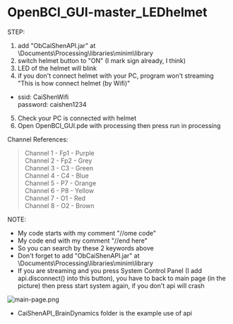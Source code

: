 # OpenBCI_GUI-master_LEDhelmet

STEP:
1. add "ObCaiShenAPI.jar" at \Documents\Processing\libraries\minim\library
2. switch helmet button to "ON" (I mark sign already, I think)
3. LED of the helmet will blink
4. if you don't connect helmet with your PC, program won't streaming
<br />"This is how connect helmet (by Wifi)"
- ssid: CaiShenWifi <br />
  password: caishen1234
5. Check your PC is connected with helmet
6. Open OpenBCI_GUI.pde with processing then press run in processing

Channel References:
> Channel 1 - Fp1 - Purple<br />
> Channel 2 - Fp2 - Grey<br />
> Channel 3 - C3 - Green<br />
> Channel 4 - C4 - Blue<br />
> Channel 5 - P7 - Orange<br />
> Channel 6 - P8 - Yellow<br />
> Channel 7 - O1 - Red<br />
> Channel 8 - O2 - Brown<br />


NOTE:

- My code starts with my comment "//ome code"
- My code end with my comment "//end here"
- So you can search by these 2 keywords above
- Don't forget to add "ObCaiShenAPI.jar" at \Documents\Processing\libraries\minim\library
- If you are streaming and you press System Control Panel (I add api.disconnect() into this button), you have to back to main page (in the picture) then press start system again, if you don't api will crash
<img src="https://www.picz.in.th/images/2018/01/25/main-page.png" alt="main-page.png" border="0" />

- CaiShenAPI_BrainDynamics folder is the example use of api
